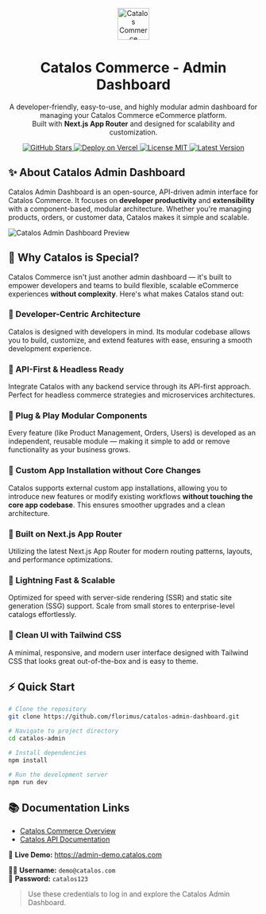 <p align="center">
  <img src="https://i.ibb.co/4ZC8vttV/temp-Image-YTse-SL-1.png" alt="Catalos Commerce" width="64"/>
</p>

<h1 align="center">Catalos Commerce - Admin Dashboard</h1>

<p align="center">
  A developer-friendly, easy-to-use, and highly modular admin dashboard for managing your Catalos Commerce eCommerce platform.<br/>
  Built with <b>Next.js App Router</b> and designed for scalability and customization.
</p>

<p align="center">
  <a href="https://github.com/florimus/catalos-admin-dashboard/stargazers">
    <img src="https://img.shields.io/github/stars/florimus/catalos-admin-dashboard?style=social" alt="GitHub Stars"/>
  </a>
  <a href="https://vercel.com/">
    <img src="https://img.shields.io/badge/Deployed%20on-Vercel-black?logo=vercel" alt="Deploy on Vercel"/>
  </a>
  <a href="https://opensource.org/licenses/MIT">
    <img src="https://img.shields.io/badge/License-MIT-yellow.svg" alt="License MIT"/>
  </a>
  <a href="https://github.com/florimus/catalos-admin-dashboard/releases">
  <img src="https://img.shields.io/github/v/release/florimus/catalos-admin-dashboard?label=version" alt="Latest Version"/>
</a>
</p>

## ✨ About Catalos Admin Dashboard

Catalos Admin Dashboard is an open-source, API-driven admin interface for Catalos Commerce. It focuses on **developer productivity** and **extensibility** with a component-based, modular architecture. Whether you're managing products, orders, or customer data, Catalos makes it simple and scalable.

![Catalos Admin Dashboard Preview](https://i.ibb.co/dwq1bRZr/Screenshot-2025-07-26-at-3-17-24-PM.png)

## 🌟 Why Catalos is Special?

Catalos Commerce isn't just another admin dashboard — it's built to empower developers and teams to build flexible, scalable eCommerce experiences **without complexity**. Here's what makes Catalos stand out:

### 🔹 Developer-Centric Architecture
Catalos is designed with developers in mind. Its modular codebase allows you to build, customize, and extend features with ease, ensuring a smooth development experience.

### 🔹 API-First & Headless Ready
Integrate Catalos with any backend service through its API-first approach. Perfect for headless commerce strategies and microservices architectures.

### 🔹 Plug & Play Modular Components
Every feature (like Product Management, Orders, Users) is developed as an independent, reusable module — making it simple to add or remove functionality as your business grows.

### 🔹 Custom App Installation without Core Changes
Catalos supports external custom app installations, allowing you to introduce new features or modify existing workflows **without touching the core app codebase**. This ensures smoother upgrades and a clean architecture.

### 🔹 Built on Next.js App Router
Utilizing the latest Next.js App Router for modern routing patterns, layouts, and performance optimizations.

### 🔹 Lightning Fast & Scalable
Optimized for speed with server-side rendering (SSR) and static site generation (SSG) support. Scale from small stores to enterprise-level catalogs effortlessly.

### 🔹 Clean UI with Tailwind CSS
A minimal, responsive, and modern user interface designed with Tailwind CSS that looks great out-of-the-box and is easy to theme.

## ⚡ Quick Start

```bash
# Clone the repository
git clone https://github.com/florimus/catalos-admin-dashboard.git

# Navigate to project directory
cd catalos-admin

# Install dependencies
npm install

# Run the development server
npm run dev
```

## 📚 Documentation Links

- [Catalos Commerce Overview](https://github.com/yourusername/catalos-commerce)
- [Catalos API Documentation](https://github.com/yourusername/catalos-api-docs)

🚀 **Live Demo:** https://admin-demo.catalos.com

🧑‍💼 **Username:** `demo@catalos.com`  
🔑 **Password:** `catalos123`

> Use these credentials to log in and explore the Catalos Admin Dashboard.
